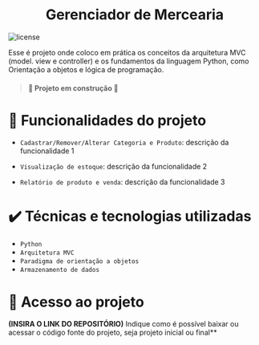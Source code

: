 <h1 align="center"> Gerenciador de Mercearia </h1>


![license](https://img.shields.io/badge/license-MIT-green)




Esse é projeto onde coloco em prática os conceitos da arquitetura MVC (model. view e controller) e os fundamentos da linguagem Python, como Orientação a objetos e lógica de programação. 

<h4> 

> :construction:  Projeto em construção  :construction:

</h4>

# :hammer: Funcionalidades do projeto

- `Cadastrar/Remover/Alterar Categoria e Produto`: descrição da funcionalidade 1 
- `Visualização de estoque`: descrição da funcionalidade 2

- `Relatório de produto e venda`: descrição da funcionalidade 3

# ✔️ Técnicas e tecnologias utilizadas

- ``Python``
- ``Arquitetura MVC``
- ``Paradigma de orientação a objetos``
- ``Armazenamento de dados``

# 📁 Acesso ao projeto

**(INSIRA O LINK DO REPOSITÓRIO)**
Indique como é possível baixar ou acessar o código fonte do projeto, seja projeto inicial ou final**

